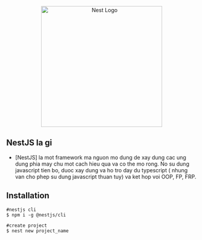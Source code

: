 <p align="center">
  <a href="http://nestjs.com/" target="blank"><img src="https://nestjs.com/img/logo_text.svg" width="320" alt="Nest Logo" /></a>
</p>

  ## NestJS la gi
   + [NestJS] la mot framework ma nguon mo dung de xay dung cac ung dung phia may chu mot cach hieu qua va co the mo rong. No su dung javascript tien bo, duoc xay dung va ho tro day du typescript ( nhung van cho phep su dung javascript thuan tuy) va ket hop voi OOP, FP, FRP.
   
  ## Installation
 
  ```base 
  #nestjs cli
  $ npm i -g @nestjs/cli

  #create project
  $ nest new project_name
  
  ```